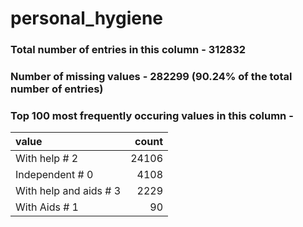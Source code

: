 
# personal_hygiene

### Total number of entries in this column - 312832

### Number of missing values - 282299 (90.24% of the total number of entries)

### Top 100 most frequently occuring values in this column -

| value                  |   count |
|:-----------------------|--------:|
| With help # 2          |   24106 |
| Independent # 0        |    4108 |
| With help and aids # 3 |    2229 |
| With Aids # 1          |      90 |
